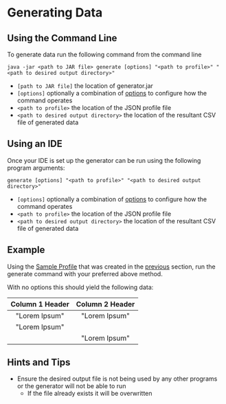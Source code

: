# Generating Data

## Using the Command Line

To generate data run the following command from the command line

`java -jar <path to JAR file> generate [options] "<path to profile>" "<path to desired output directory>"`

* `[path to JAR file]` the location of generator.jar
* `[options]` optionally a combination of [options](../Options/GenerateOptions.md) to configure how the command operates
* `<path to profile>` the location of the JSON profile file
* `<path to desired output directory>` the location of the resultant CSV file of generated data


## Using an IDE 

Once your IDE is set up the generator can be run using the following program arguments:

`generate [options] "<path to profile>" "<path to desired output directory>"`

* `[options]` optionally a combination of [options](../Options/GenerateOptions.md) to configure how the command operates
* `<path to profile>` the location of the JSON profile file
* `<path to desired output directory>` the location of the resultant CSV file of generated data



## Example

Using the [Sample Profile](./ExampleProfile1.json) that was created in the [previous](./CreatingAProfile.md) section, run the generate command
with your preferred above method. 

With no options this should yield the following data:

|Column 1 Header |Column 2 Header|
|:--------------:|:-------------:|
|"Lorem Ipsum"   |"Lorem Ipsum"  |
|"Lorem Ipsum"   |
|                |"Lorem Ipsum"  |

## Hints and Tips

* Ensure the desired output file is not being used by any other programs or the generator will not be able to run
    * If the file already exists it will be overwritten

